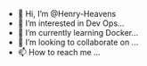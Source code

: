 - 👋 Hi, I’m @Henry-Heavens
- 👀 I’m interested in Dev Ops...
- 🌱 I’m currently learning Docker...
- 💞️ I’m looking to collaborate on ...
- 📫 How to reach me ...

<!---
Henry-Heavens/Henry-Heavens is a ✨ special ✨ repository because its `README.md` (this file) appears on your GitHub profile.
You can click the Preview link to take a look at your changes.
--->
